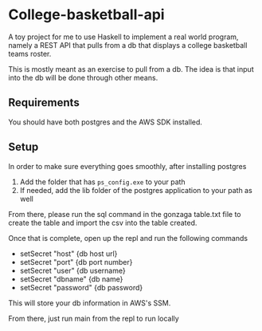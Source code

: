 # College-basketball-api

A toy project for me to use Haskell to implement a real world program, namely a REST API that pulls from a db that displays a college basketball teams roster.

This is mostly meant as an exercise to pull from a db. The idea is that input into the db will be done through other means.

## Requirements

You should have both postgres and the AWS SDK installed.

## Setup

In order to make sure everything goes smoothly, after installing postgres
  1. Add the folder that has `ps_config.exe` to your path
  2. If needed, add the lib folder of the postgres application to your path as well 

From there, please run the sql command in the gonzaga table.txt file to create the table and import the csv into the table created.

Once that is complete, open up the repl and run the following commands

* setSecret "host" {db host url}
* setSecret "port" {db port number}
* setSecret "user" {db username}
* setSecret "dbname" {db name}
* setSecret "password" {db password}
 
This will store your db information in AWS's SSM.
 
From there, just run main from the repl to run locally
